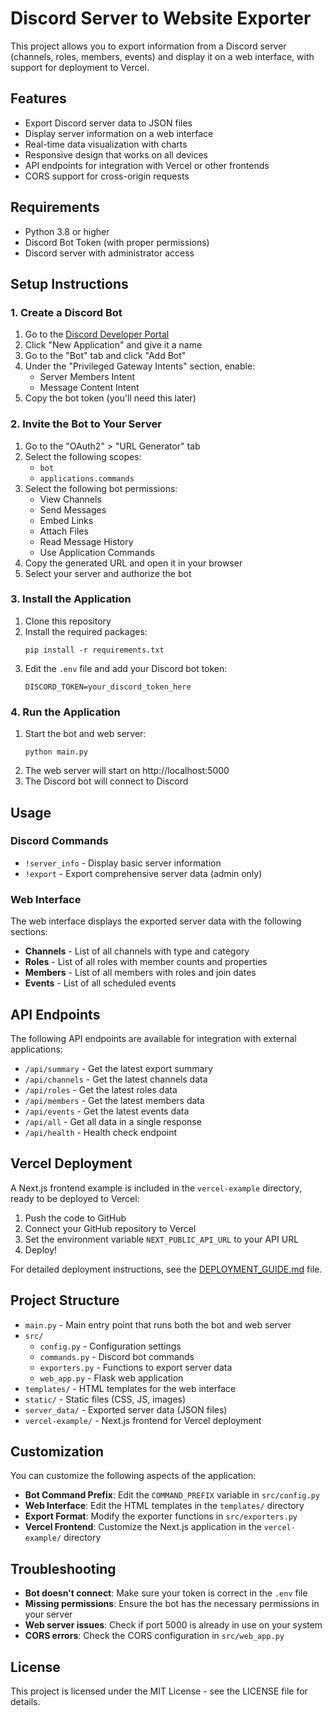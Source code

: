 # Discord Server to Website Exporter

This project allows you to export information from a Discord server (channels, roles, members, events) and display it on a web interface, with support for deployment to Vercel.

## Features

- Export Discord server data to JSON files
- Display server information on a web interface
- Real-time data visualization with charts
- Responsive design that works on all devices
- API endpoints for integration with Vercel or other frontends
- CORS support for cross-origin requests

## Requirements

- Python 3.8 or higher
- Discord Bot Token (with proper permissions)
- Discord server with administrator access

## Setup Instructions

### 1. Create a Discord Bot

1. Go to the [Discord Developer Portal](https://discord.com/developers/applications)
2. Click "New Application" and give it a name
3. Go to the "Bot" tab and click "Add Bot"
4. Under the "Privileged Gateway Intents" section, enable:
   - Server Members Intent
   - Message Content Intent
5. Copy the bot token (you'll need this later)

### 2. Invite the Bot to Your Server

1. Go to the "OAuth2" > "URL Generator" tab
2. Select the following scopes:
   - `bot`
   - `applications.commands`
3. Select the following bot permissions:
   - View Channels
   - Send Messages
   - Embed Links
   - Attach Files
   - Read Message History
   - Use Application Commands
4. Copy the generated URL and open it in your browser
5. Select your server and authorize the bot

### 3. Install the Application

1. Clone this repository
2. Install the required packages:
   ```
   pip install -r requirements.txt
   ```
3. Edit the `.env` file and add your Discord bot token:
   ```
   DISCORD_TOKEN=your_discord_token_here
   ```

### 4. Run the Application

1. Start the bot and web server:
   ```
   python main.py
   ```
2. The web server will start on http://localhost:5000
3. The Discord bot will connect to Discord

## Usage

### Discord Commands

- `!server_info` - Display basic server information
- `!export` - Export comprehensive server data (admin only)

### Web Interface

The web interface displays the exported server data with the following sections:

- **Channels** - List of all channels with type and category
- **Roles** - List of all roles with member counts and properties
- **Members** - List of all members with roles and join dates
- **Events** - List of all scheduled events

## API Endpoints

The following API endpoints are available for integration with external applications:

- `/api/summary` - Get the latest export summary
- `/api/channels` - Get the latest channels data
- `/api/roles` - Get the latest roles data
- `/api/members` - Get the latest members data
- `/api/events` - Get the latest events data
- `/api/all` - Get all data in a single response
- `/api/health` - Health check endpoint

## Vercel Deployment

A Next.js frontend example is included in the `vercel-example` directory, ready to be deployed to Vercel:

1. Push the code to GitHub
2. Connect your GitHub repository to Vercel
3. Set the environment variable `NEXT_PUBLIC_API_URL` to your API URL
4. Deploy!

For detailed deployment instructions, see the [DEPLOYMENT_GUIDE.md](DEPLOYMENT_GUIDE.md) file.

## Project Structure

- `main.py` - Main entry point that runs both the bot and web server
- `src/`
  - `config.py` - Configuration settings
  - `commands.py` - Discord bot commands
  - `exporters.py` - Functions to export server data
  - `web_app.py` - Flask web application
- `templates/` - HTML templates for the web interface
- `static/` - Static files (CSS, JS, images)
- `server_data/` - Exported server data (JSON files)
- `vercel-example/` - Next.js frontend for Vercel deployment

## Customization

You can customize the following aspects of the application:

- **Bot Command Prefix**: Edit the `COMMAND_PREFIX` variable in `src/config.py`
- **Web Interface**: Edit the HTML templates in the `templates/` directory
- **Export Format**: Modify the exporter functions in `src/exporters.py`
- **Vercel Frontend**: Customize the Next.js application in the `vercel-example/` directory

## Troubleshooting

- **Bot doesn't connect**: Make sure your token is correct in the `.env` file
- **Missing permissions**: Ensure the bot has the necessary permissions in your server
- **Web server issues**: Check if port 5000 is already in use on your system
- **CORS errors**: Check the CORS configuration in `src/web_app.py`

## License

This project is licensed under the MIT License - see the LICENSE file for details.
